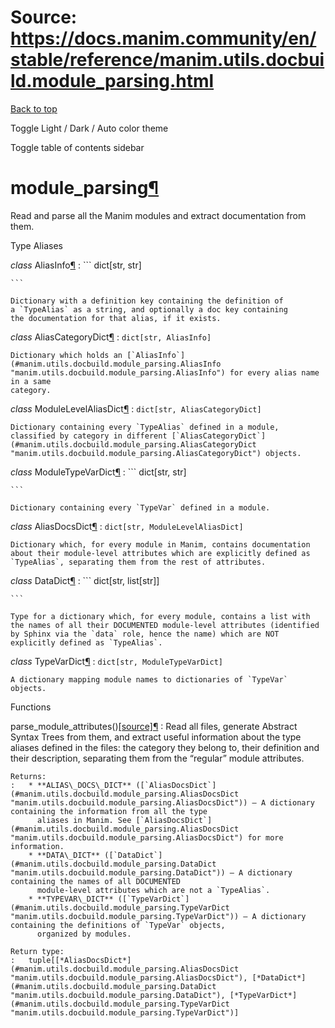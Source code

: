 # Source: https://docs.manim.community/en/stable/reference/manim.utils.docbuild.module_parsing.html

[Back to top](#)

Toggle Light / Dark / Auto color theme

Toggle table of contents sidebar

module\_parsing[¶](#module-manim.utils.docbuild.module_parsing "Link to this heading")
======================================================================================

Read and parse all the Manim modules and extract documentation from them.

Type Aliases

*class* AliasInfo[¶](#manim.utils.docbuild.module_parsing.AliasInfo "Link to this definition")
:   ```
    dict[str, str]

    ```

    Dictionary with a definition key containing the definition of
    a `TypeAlias` as a string, and optionally a doc key containing
    the documentation for that alias, if it exists.

*class* AliasCategoryDict[¶](#manim.utils.docbuild.module_parsing.AliasCategoryDict "Link to this definition")
:   ```
    dict[str, AliasInfo]
    ```

    Dictionary which holds an [`AliasInfo`](#manim.utils.docbuild.module_parsing.AliasInfo "manim.utils.docbuild.module_parsing.AliasInfo") for every alias name in a same
    category.

*class* ModuleLevelAliasDict[¶](#manim.utils.docbuild.module_parsing.ModuleLevelAliasDict "Link to this definition")
:   ```
    dict[str, AliasCategoryDict]
    ```

    Dictionary containing every `TypeAlias` defined in a module,
    classified by category in different [`AliasCategoryDict`](#manim.utils.docbuild.module_parsing.AliasCategoryDict "manim.utils.docbuild.module_parsing.AliasCategoryDict") objects.

*class* ModuleTypeVarDict[¶](#manim.utils.docbuild.module_parsing.ModuleTypeVarDict "Link to this definition")
:   ```
    dict[str, str]

    ```

    Dictionary containing every `TypeVar` defined in a module.

*class* AliasDocsDict[¶](#manim.utils.docbuild.module_parsing.AliasDocsDict "Link to this definition")
:   ```
    dict[str, ModuleLevelAliasDict]
    ```

    Dictionary which, for every module in Manim, contains documentation
    about their module-level attributes which are explicitly defined as
    `TypeAlias`, separating them from the rest of attributes.

*class* DataDict[¶](#manim.utils.docbuild.module_parsing.DataDict "Link to this definition")
:   ```
    dict[str, list[str]]

    ```

    Type for a dictionary which, for every module, contains a list with
    the names of all their DOCUMENTED module-level attributes (identified
    by Sphinx via the `data` role, hence the name) which are NOT
    explicitly defined as `TypeAlias`.

*class* TypeVarDict[¶](#manim.utils.docbuild.module_parsing.TypeVarDict "Link to this definition")
:   ```
    dict[str, ModuleTypeVarDict]
    ```

    A dictionary mapping module names to dictionaries of `TypeVar` objects.

Functions

parse\_module\_attributes()[[source]](../_modules/manim/utils/docbuild/module_parsing.html#parse_module_attributes)[¶](#manim.utils.docbuild.module_parsing.parse_module_attributes "Link to this definition")
:   Read all files, generate Abstract Syntax Trees from them, and
    extract useful information about the type aliases defined in the
    files: the category they belong to, their definition and their
    description, separating them from the “regular” module attributes.

    Returns:
    :   * **ALIAS\_DOCS\_DICT** ([`AliasDocsDict`](#manim.utils.docbuild.module_parsing.AliasDocsDict "manim.utils.docbuild.module_parsing.AliasDocsDict")) – A dictionary containing the information from all the type
          aliases in Manim. See [`AliasDocsDict`](#manim.utils.docbuild.module_parsing.AliasDocsDict "manim.utils.docbuild.module_parsing.AliasDocsDict") for more information.
        * **DATA\_DICT** ([`DataDict`](#manim.utils.docbuild.module_parsing.DataDict "manim.utils.docbuild.module_parsing.DataDict")) – A dictionary containing the names of all DOCUMENTED
          module-level attributes which are not a `TypeAlias`.
        * **TYPEVAR\_DICT** ([`TypeVarDict`](#manim.utils.docbuild.module_parsing.TypeVarDict "manim.utils.docbuild.module_parsing.TypeVarDict")) – A dictionary containing the definitions of `TypeVar` objects,
          organized by modules.

    Return type:
    :   tuple[[*AliasDocsDict*](#manim.utils.docbuild.module_parsing.AliasDocsDict "manim.utils.docbuild.module_parsing.AliasDocsDict"), [*DataDict*](#manim.utils.docbuild.module_parsing.DataDict "manim.utils.docbuild.module_parsing.DataDict"), [*TypeVarDict*](#manim.utils.docbuild.module_parsing.TypeVarDict "manim.utils.docbuild.module_parsing.TypeVarDict")]